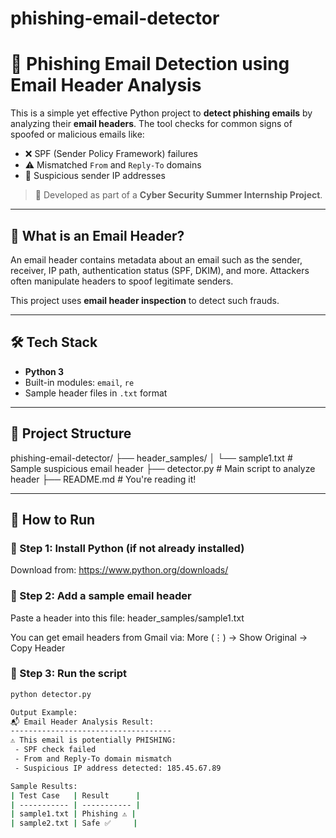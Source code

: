 # phishing-email-detector
# 📧 Phishing Email Detection using Email Header Analysis

This is a simple yet effective Python project to **detect phishing emails** by analyzing their **email headers**. The tool checks for common signs of spoofed or malicious emails like:

- ❌ SPF (Sender Policy Framework) failures
- ⚠️ Mismatched `From` and `Reply-To` domains
- 🛑 Suspicious sender IP addresses

> 🔐 Developed as part of a **Cyber Security Summer Internship Project**.

---

## 🧠 What is an Email Header?

An email header contains metadata about an email such as the sender, receiver, IP path, authentication status (SPF, DKIM), and more. Attackers often manipulate headers to spoof legitimate senders.

This project uses **email header inspection** to detect such frauds.

---

## 🛠️ Tech Stack

- **Python 3**
- Built-in modules: `email`, `re`
- Sample header files in `.txt` format

---

## 📁 Project Structure
phishing-email-detector/
├── header_samples/
│ └── sample1.txt # Sample suspicious email header
├── detector.py # Main script to analyze header
├── README.md # You're reading it!


---

## 🚀 How to Run

### 📌 Step 1: Install Python (if not already installed)

Download from: https://www.python.org/downloads/

### 📌 Step 2: Add a sample email header

Paste a header into this file:
header_samples/sample1.txt

You can get email headers from Gmail via:
More (⋮) → Show Original → Copy Header

### 📌 Step 3: Run the script

```bash
python detector.py

Output Example:
📬 Email Header Analysis Result:
------------------------------------
⚠️ This email is potentially PHISHING:
 - SPF check failed
 - From and Reply-To domain mismatch
 - Suspicious IP address detected: 185.45.67.89

Sample Results:
| Test Case   | Result      |
| ----------- | ----------- |
| sample1.txt | Phishing ⚠️ |
| sample2.txt | Safe ✅     |
